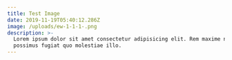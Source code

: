 ```yaml
---
title: Test Image
date: 2019-11-19T05:40:12.286Z
image: /uploads/ew-1-1-1-.png
description: >-
  Lorem ipsum dolor sit amet consectetur adipisicing elit. Rem maxime nam porro
  possimus fugiat quo molestiae illo.
---
```


